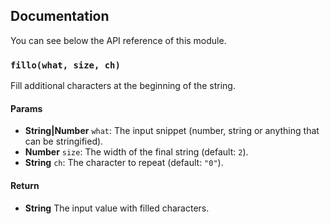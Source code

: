 ## Documentation

You can see below the API reference of this module.

### `fillo(what, size, ch)`
Fill additional characters at the beginning of the string.

#### Params

- **String|Number** `what`: The input snippet (number, string or anything that can be stringified).
- **Number** `size`: The width of the final string (default: `2`).
- **String** `ch`: The character to repeat (default: `"0"`).

#### Return
- **String** The input value with filled characters.


